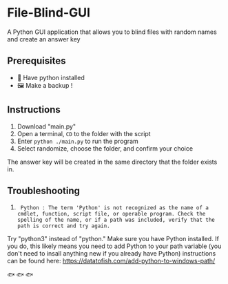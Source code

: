 # File-Blind-GUI
A Python GUI application that allows you to blind files with random names and create an answer key

## Prerequisites 
 - 🐍 Have python installed
 - 🖼️ Make a backup !

## Instructions
1. Download "main.py"
2. Open a terminal, ```CD``` to the folder with the script
3. Enter ```python ./main.py``` to run the program
4. Select randomize, choose the folder, and confirm your choice

The answer key will be created in the same directory that the folder exists in.

## Troubleshooting
1. ``` Python : The term 'Python' is not recognized as the name of a cmdlet, function, script file, or operable program. Check the spelling of the name, or if a path was included, verify that the path is correct and try again.```
  
  Try "python3" instead of "python." Make sure you have Python installed. If you do, this likely means you need to add Python to your path variable (you don't need to insall anything new if you already have Python)
  instructions can be found here: https://datatofish.com/add-python-to-windows-path/
  

 🐟 🐟 🐟
